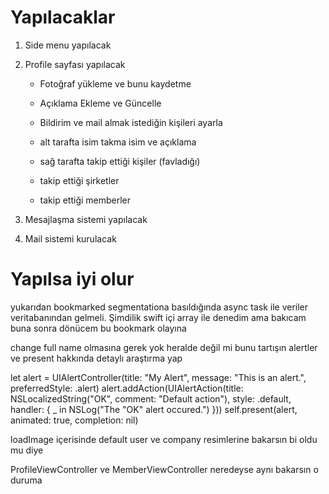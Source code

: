 #  Yapılacaklar
1. Side menu yapılacak
2. Profile sayfası yapılacak
    - Fotoğraf yükleme ve bunu kaydetme
    - Açıklama Ekleme ve Güncelle
    - Bildirim ve mail almak istediğin kişileri ayarla
    
    - alt tarafta isim takma isim ve açıklama
    - sağ tarafta takip ettiği kişiler (favladığı)
    - takip ettiği şirketler
    - takip ettiği memberler
     
3. Mesajlaşma sistemi yapılacak
4. Mail sistemi kurulacak

#  Yapılsa iyi olur
yukarıdan bookmarked segmentationa basıldığında async task ile veriler veritabanından gelmeli. Şimdilik swift içi array ile denedim ama bakıcam buna
sonra dönücem bu bookmark olayına

change full name olmasına gerek yok heralde değil mi bunu tartışın
alertler ve present hakkında detaylı araştırma yap

let alert = UIAlertController(title: "My Alert", message: "This is an alert.", preferredStyle: .alert)
alert.addAction(UIAlertAction(title: NSLocalizedString("OK", comment: "Default action"), style: .default, handler: { _ in
NSLog("The \"OK\" alert occured.")
}))
self.present(alert, animated: true, completion: nil)

loadImage içerisinde default user ve company resimlerine bakarsın bi oldu mu diye

ProfileViewController ve MemberViewController neredeyse aynı bakarsın o duruma
